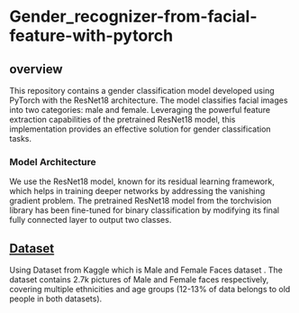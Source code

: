 # Gender_recognizer-from-facial-feature-with-pytorch
## overview
This repository contains a gender classification model developed using PyTorch with the ResNet18 architecture. The model classifies facial images into two categories: male and female. Leveraging the powerful feature extraction capabilities of the pretrained ResNet18 model, this implementation provides an effective solution for gender classification tasks.
### Model Architecture 
We use the ResNet18 model, known for its residual learning framework, which helps in training deeper networks by addressing the vanishing gradient problem. The pretrained ResNet18 model from the torchvision library has been fine-tuned for binary classification by modifying its final fully connected layer to output two classes.
## [Dataset](https://www.kaggle.com/datasets/ashwingupta3012/male-and-female-faces-dataset)
Using Dataset from Kaggle which is Male and Female Faces dataset . The dataset contains 2.7k pictures of Male and Female faces respectively, covering multiple ethnicities and age groups (12-13% of data belongs to old people in both datasets).
